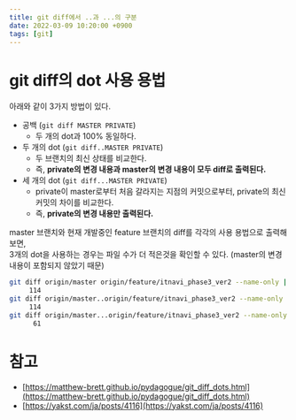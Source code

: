 ```yaml
---
title: git diff에서 ..과 ...의 구분
date: 2022-03-09 10:20:00 +0900
tags: [git]
---
```


# git diff의 dot 사용 용법

아래와 같이 3가지 방법이 있다.

* 공백 (`git diff MASTER PRIVATE`)
  * 두 개의 dot과 100% 동일하다.
* 두 개의 dot (`git diff..MASTER PRIVATE`)
  * 두 브랜치의 최신 상태를 비교한다.
  * 즉, **private의 변경 내용과 master의 변경 내용이 모두 diff로 출력된다.**
* 세 개의 dot (`git diff...MASTER PRIVATE`)
  * private이 master로부터 처음 갈라지는 지점의 커밋으로부터, private의 최신 커밋의 차이를 비교한다.
  * 즉, **private의 변경 내용만 출력된다.**

master 브랜치와 현재 개발중인 feature 브랜치의 diff를 각각의 사용 용법으로 출력해보면,   
3개의 dot을 사용하는 경우는 파일 수가 더 적은것을 확인할 수 있다. (master의 변경 내용이 포함되지 않았기 때문)

```bash
git diff origin/master origin/feature/itnavi_phase3_ver2 --name-only | wc -l
     114
git diff origin/master..origin/feature/itnavi_phase3_ver2 --name-only | wc -l
     114
git diff origin/master...origin/feature/itnavi_phase3_ver2 --name-only | wc -l
      61
```

# 참고

* [https://matthew-brett.github.io/pydagogue/git_diff_dots.html](https://matthew-brett.github.io/pydagogue/git_diff_dots.html)
* [https://yakst.com/ja/posts/4116](https://yakst.com/ja/posts/4116)